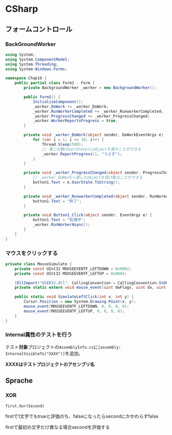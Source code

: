 # CSharp #

## フォームコントロール ##
### BackGroundWorker ###
```C#
using System;
using System.ComponentModel;
using System.Threading;
using System.Windows.Forms;

namespace Chap16 {
    public partial class Form1 : Form {
        private BackgroundWorker _worker = new BackgroundWorker();

        public Form1() {
            InitializeComponent();
            _worker.DoWork += _worker_DoWork;
            _worker.RunWorkerCompleted += _worker_RunworkerCompleted;
            _worker.ProgressChanged += _worker_ProgressChanged;
            _worker.WorkerReportsProgress = true;
        }

        private void _worker_DoWork(object sender, DoWorkEventArgs e) {
            for (var i = 1; i <= 10; i++) {
                Thread.Sleep(500);
                // 第二引数(UserState)にobjectを渡すことができる
                _worker.ReportProgress(1, "うさぎ");
            }
        }

        private void _worker_ProgressChanged(object sender, ProgressChangedEventArgs e) {
            // _worker_DoWorkへ渡したobjectを受け取ることができる
            button1.Text = e.UserState.ToString();
        }

        private void _worker_RunworkerCompleted(object sender, RunWorkerCompletedEventArgs e) {
            button1.Text = "終了";
        }

        private void Button1_Click(object sender, EventArgs e) {
            button1.Text = "処理中";
            _worker.RunWorkerAsync();
        }
    }
}

```

### マウスをクリックする ###

```C#
private class MouseSimulate {
    private const UInt32 MOUSEEVENTF_LEFTDOWN = 0x0002;
    private const UInt32 MOUSEEVENTF_LEFTUP = 0x0004;

    [DllImport("USER32.dll", CallingConvention = CallingConvention.StdCall)]
    private static extern void mouse_event(uint dwFlags, uint dx, uint dy, uint dwData, uint dwExtraInf);

    public static void SimulateLeftClick(int x, int y) {
        Cursor.Position = new System.Drawing.Point(x, y);
        mouse_event(MOUSEEVENTF_LEFTDOWN, 0, 0, 0, 0);
        mouse_event(MOUSEEVENTF_LEFTUP, 0, 0, 0, 0);
    }
}
```

### Internal属性のテストを行う ###

テスト**対象**プロジェクトの`AssemblyInfo.cs`に`[assembly: InternalVisibleTo("XXXX")]`を追加。

**XXXXはテストプロジェクトのアセンブリ名**

## Sprache ##

### XOR ###

`first.Xor(Second)`

firstで1文字でもtrueと評価のち、falseになったらsecondにかかわらずfalse

firstで最初の文字だけ異なる場合secondを評価する
